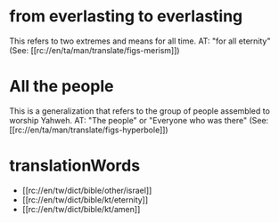 # from everlasting to everlasting

This refers to two extremes and means for all time. AT: "for all eternity" (See: [[rc://en/ta/man/translate/figs-merism]])

# All the people

This is a generalization that refers to the group of people assembled to worship Yahweh. AT: "The people" or "Everyone who was there" (See: [[rc://en/ta/man/translate/figs-hyperbole]])

# translationWords

* [[rc://en/tw/dict/bible/other/israel]]
* [[rc://en/tw/dict/bible/kt/eternity]]
* [[rc://en/tw/dict/bible/kt/amen]]